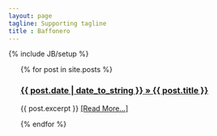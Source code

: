 ```yaml
---
layout: page
tagline: Supporting tagline
title : Baffonero
---
```

{% include JB/setup %}

<ul class="posts">
  {% for post in site.posts %}
    <h3><a href="{{ BASE_PATH }}{{ post.url }}">{{ post.date | date_to_string }} &raquo; {{ post.title }}</a></h3>
    <p>{{ post.excerpt }} <a href="{{ BASE_PATH }}{{ post.url }}">[Read More...]</a></p>
  {% endfor %}
</ul>

